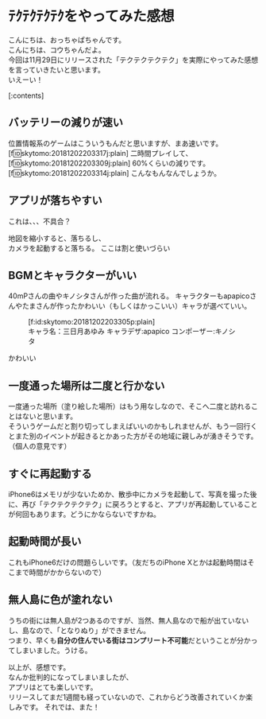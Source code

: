 # ﾃｸﾃｸﾃｸﾃｸをやってみた感想

<body>
    <div>
        <span class="icon-ochappa"></span>
        <span class="balloon-ochappa">こんにちは、おっちゃぱちゃんです。
            <br>
        </span>
    </div>
    <div>
        <span class="icon-kou"></span>
        <span class="balloon-kou">こんにちは、コウちゃんだよ。
            <br>
        </span>
    </div>
    <div>
        <span class="icon-ochappa"></span>
        <span class="balloon-ochappa">今回は11月29日にリリースされた「テクテクテクテク」を実際にやってみた感想を言っていきたいと思います。
            <br>
        </span>
    </div>
    <div>
        <span class="icon-kou-wara"></span>
        <span class="balloon-kou">いえーい！
            <br>
        </span>
    </div>
</body>

[:contents]

## バッテリーの減りが速い

位置情報系のゲームはこういうもんだと思いますが、まあ速いです。
[f:id:skytomo:20181202203317j:plain]
二時間プレイして、
[f:id:skytomo:20181202203309j:plain]
60%くらいの減りです。
[f:id:skytomo:20181202203314j:plain]
こんなもんなんでしょうか。

## アプリが落ちやすい

これは、、、不具合？

地図を縮小すると、落ちるし、  
カメラを起動すると落ちる。
ここは割と使いづらい

## BGMとキャラクターがいい

40mPさんの曲やキノシタさんが作った曲が流れる。
キャラクターもapapicoさんやたまさんが作ったかわいい（もしくはかっこいい）キャラが選べていい。
<figure class="figure-image figure-image-fotolife" title="キャラ名：三日月あゆみ キャラデザ:apapico コンポーザー:キノシタ">[f:id:skytomo:20181202203305p:plain]<figcaption>キャラ名：三日月あゆみ キャラデザ:apapico コンポーザー:キノシタ</figcaption></figure>
かわいい

## 一度通った場所は二度と行かない

一度通った場所（塗り絵した場所）はもう用なしなので、そこへ二度と訪れることはないと思います。  
そういうゲームだと割り切ってしまえばいいのかもしれませんが、もう一回行くとまた別のイベントが起きるとかあった方がその地域に親しみが湧きそうです。（個人の意見です）

## すぐに再起動する

iPhone6はメモリが少ないためか、散歩中にカメラを起動して、写真を撮った後に、再び「テクテクテクテク」に戻ろうとすると、アプリが再起動していることが何回もあります。どうにかならないですかね。

## 起動時間が長い

これもiPhone6だけの問題らしいです。（友だちのiPhone Xとかは起動時間はそこまで時間がかからないので）

## 無人島に色が塗れない

うちの街には無人島が2つあるのですが、当然、無人島なので船が出ていないし、島なので、「となりぬり」ができません。  
つまり、早くも**自分の住んでいる街はコンプリート不可能**だということが分かってしまいました。うける。

以上が、感想です。  
なんか批判的になってしまいましたが、  
アプリはとても楽しいです。  
リリースしてまだ1週間も経っていないので、これからどう改善されていくか楽しみです。
それでは、また！